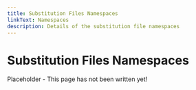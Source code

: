 ```yaml
---
title: Substitution Files Namespaces
linkText: Namespaces
description: Details of the substitution file namespaces
---
```


# Substitution Files Namespaces

Placeholder - This page has not been written yet!
